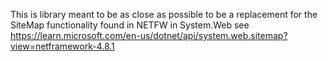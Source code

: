 This is library meant to be as close as possible to be a replacement for the SiteMap functionality found in NETFW in System.Web see https://learn.microsoft.com/en-us/dotnet/api/system.web.sitemap?view=netframework-4.8.1
